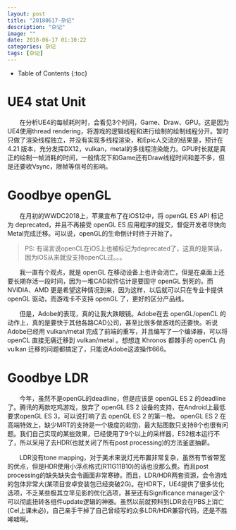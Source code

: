 ```yaml
---
layout: post
title: "20180617-杂记"
description: "杂记"
image: ""
date: 2018-06-17 01:10:22
categories: 杂记
tags: [杂记]
---
```

<!-- more -->
* Table of Contents
{:toc}

# UE4 stat Unit

&nbsp; &nbsp; &nbsp; &nbsp;在分析UE4的每帧耗时时，会看见3个时间，Game、Draw、GPU。这是因为UE4使用thread rendering，将游戏的逻辑线程和进行绘制的绘制线程分开。暂时只做了渲染线程独立，并没有实现多线程渲染，和Epic人交流的结果是，预计在 4.21 版本，充分发挥DX12，vulkan，metal的多线程渲染能力。GPU时长就是真正的绘制一帧消耗的时间，一般情况下和Game还有Draw线程时间和差不多，但是还要收Vsync，限帧等信号的影响。

# Goodbye openGL

&nbsp; &nbsp; &nbsp; &nbsp;在月初的WWDC2018上，苹果宣布了在iOS12中，将 openGL ES API 标记为 deprecated，并且不再接受 openGL ES 应用程序的提交，督促开发者尽快向Metal完成迁移。可以说，openGL的生命倒计时终于开始了。

> PS: 有谣言说openCL在iOS上也被标记为deprecated了，这真的是笑话，因为iOS从来就没支持openCL过。。。

&nbsp; &nbsp; &nbsp; &nbsp;我一直有个观点，就是 openGL 在移动设备上也许会消亡，但是在桌面上还要长期存活一段时间，因为一堆CAD软件估计是要固守 openGL 到死的。而 NVIDIA、AMD 更是希望这种情况到来，因为这样，以后就可以只在专业卡提供 openGL 驱动，而游戏卡不支持 openGL 了，更好的区分产品线。

&nbsp; &nbsp; &nbsp; &nbsp;但是，Adobe的表现，真的让我大跌眼镜。Adobe在去 openGL/openCL 的动作上，真的是要快于其他各路CAD公司，甚至比很多做游戏的还要快。听说Adobe已经用 vulkan/metal 完成了前端的重写，并且编写了一个编译器，可以将 openCL 直接无痛迁移到 vulkan/metal 。想想连 Khronos 都棘手的 openCL 向 vulkan 迁移的问题都搞定了，只能说Adobe这波操作666。

# Goodbye LDR

&nbsp; &nbsp; &nbsp; &nbsp;今年，虽然不是openGL的deadline，但是应该是 openGL ES 2 的deadline了。腾讯的两款吃鸡游戏，放弃了 openGL ES 2 设备的支持，在Android上最低要求openGL ES 3，可以说打响了去 openGL ES 2 的第一枪。 openGL ES 2 在高端特效上，缺少MRT的支持是一个极度的软肋，最大贴图数只支持8个也很有问题。我们自己实现的某些效果，已经使用了9个以上的采样器，ES2根本运行不了，所以采用了去HDR(也就关闭了所有post processing)的方法釜底抽薪。

&nbsp; &nbsp; &nbsp; &nbsp;LDR没有tone mapping，对于美术来说灯光布置非常复杂，虽然有节省带宽的优点，但是HDR使用小浮点格式(R11G11B10)的话也没那么费。而且post processing的缺失缺失会令画面非常寒碜。而且，LDR/HDR两套资源，会令游戏的包体非常大(某项目安卓安装包已经突破2G)。在HDR下，UE4提供了很多优化选项，不乏某些极其立竿见影的优化选项，甚至还有Significance manager这个可以彻底扭转各组件update逻辑的神器。虽然以前就预料到LDR会在PBS上消亡(Cel上课未必)，自己亲手干掉了自己曾经写的众多LDR/HDR兼容代码，还是不胜唏嘘啊。









